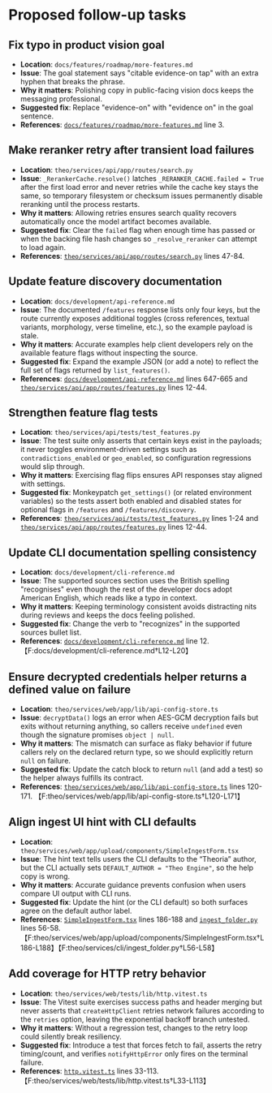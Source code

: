 # Proposed follow-up tasks

## Fix typo in product vision goal
- **Location**: `docs/features/roadmap/more-features.md`
- **Issue**: The goal statement says "citable evidence-on tap" with an extra hyphen that breaks the phrase.
- **Why it matters**: Polishing copy in public-facing vision docs keeps the messaging professional.
- **Suggested fix**: Replace "evidence-on" with "evidence on" in the goal sentence.
- **References**: [`docs/features/roadmap/more-features.md`](../docs/features/roadmap/more-features.md) line 3. 

## Make reranker retry after transient load failures
- **Location**: `theo/services/api/app/routes/search.py`
- **Issue**: `_RerankerCache.resolve()` latches `_RERANKER_CACHE.failed = True` after the first load error and never retries while the cache key stays the same, so temporary filesystem or checksum issues permanently disable reranking until the process restarts.
- **Why it matters**: Allowing retries ensures search quality recovers automatically once the model artifact becomes available.
- **Suggested fix**: Clear the `failed` flag when enough time has passed or when the backing file hash changes so `_resolve_reranker` can attempt to load again.
- **References**: [`theo/services/api/app/routes/search.py`](../theo/services/api/app/routes/search.py) lines 47-84.

## Update feature discovery documentation
- **Location**: `docs/development/api-reference.md`
- **Issue**: The documented `/features` response lists only four keys, but the route currently exposes additional toggles (cross references, textual variants, morphology, verse timeline, etc.), so the example payload is stale.
- **Why it matters**: Accurate examples help client developers rely on the available feature flags without inspecting the source.
- **Suggested fix**: Expand the example JSON (or add a note) to reflect the full set of flags returned by `list_features()`.
- **References**: [`docs/development/api-reference.md`](../docs/development/api-reference.md) lines 647-665 and [`theo/services/api/app/routes/features.py`](../theo/services/api/app/routes/features.py) lines 12-44.

## Strengthen feature flag tests
- **Location**: `theo/services/api/tests/test_features.py`
- **Issue**: The test suite only asserts that certain keys exist in the payloads; it never toggles environment-driven settings such as `contradictions_enabled` or `geo_enabled`, so configuration regressions would slip through.
- **Why it matters**: Exercising flag flips ensures API responses stay aligned with settings.
- **Suggested fix**: Monkeypatch `get_settings()` (or related environment variables) so the tests assert both enabled and disabled states for optional flags in `/features` and `/features/discovery`.
- **References**: [`theo/services/api/tests/test_features.py`](../theo/services/api/tests/test_features.py) lines 1-24 and [`theo/services/api/app/routes/features.py`](../theo/services/api/app/routes/features.py) lines 12-44.

## Update CLI documentation spelling consistency
- **Location**: `docs/development/cli-reference.md`
- **Issue**: The supported sources section uses the British spelling "recognises" even though the rest of the developer docs adopt American English, which reads like a typo in context.
- **Why it matters**: Keeping terminology consistent avoids distracting nits during reviews and keeps the docs feeling polished.
- **Suggested fix**: Change the verb to "recognizes" in the supported sources bullet list.
- **References**: [`docs/development/cli-reference.md`](../docs/development/cli-reference.md) line 12. 【F:docs/development/cli-reference.md†L12-L20】

## Ensure decrypted credentials helper returns a defined value on failure
- **Location**: `theo/services/web/app/lib/api-config-store.ts`
- **Issue**: `decryptData()` logs an error when AES-GCM decryption fails but exits without returning anything, so callers receive `undefined` even though the signature promises `object | null`.
- **Why it matters**: The mismatch can surface as flaky behavior if future callers rely on the declared return type, so we should explicitly return `null` on failure.
- **Suggested fix**: Update the catch block to return `null` (and add a test) so the helper always fulfills its contract.
- **References**: [`theo/services/web/app/lib/api-config-store.ts`](../theo/services/web/app/lib/api-config-store.ts) lines 120-171. 【F:theo/services/web/app/lib/api-config-store.ts†L120-L171】

## Align ingest UI hint with CLI defaults
- **Location**: `theo/services/web/app/upload/components/SimpleIngestForm.tsx`
- **Issue**: The hint text tells users the CLI defaults to the “Theoria” author, but the CLI actually sets `DEFAULT_AUTHOR = "Theo Engine"`, so the help copy is wrong.
- **Why it matters**: Accurate guidance prevents confusion when users compare UI output with CLI runs.
- **Suggested fix**: Update the hint (or the CLI default) so both surfaces agree on the default author label.
- **References**: [`SimpleIngestForm.tsx`](../theo/services/web/app/upload/components/SimpleIngestForm.tsx) lines 186-188 and [`ingest_folder.py`](../theo/services/cli/ingest_folder.py) lines 56-58. 【F:theo/services/web/app/upload/components/SimpleIngestForm.tsx†L186-L188】【F:theo/services/cli/ingest_folder.py†L56-L58】

## Add coverage for HTTP retry behavior
- **Location**: `theo/services/web/tests/lib/http.vitest.ts`
- **Issue**: The Vitest suite exercises success paths and header merging but never asserts that `createHttpClient` retries network failures according to the `retries` option, leaving the exponential backoff branch untested.
- **Why it matters**: Without a regression test, changes to the retry loop could silently break resiliency.
- **Suggested fix**: Introduce a test that forces fetch to fail, asserts the retry timing/count, and verifies `notifyHttpError` only fires on the terminal failure.
- **References**: [`http.vitest.ts`](../theo/services/web/tests/lib/http.vitest.ts) lines 33-113. 【F:theo/services/web/tests/lib/http.vitest.ts†L33-L113】
